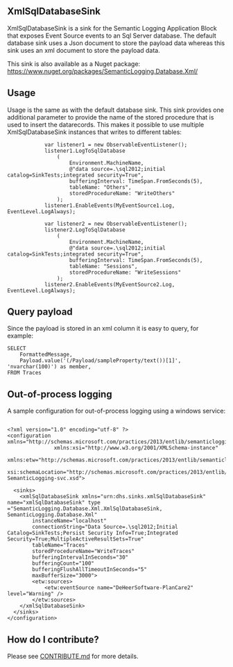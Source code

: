 ## XmlSqlDatabaseSink
XmlSqlDatabaseSink  is a sink for the Semantic Logging Application Block that exposes Event Source events to an Sql Server database.
The default database sink uses a Json document to store the payload data whereas this sink uses an xml document to store the payload data.

This sink is also available as a Nuget package: https://www.nuget.org/packages/SemanticLogging.Database.Xml/

## Usage
Usage is the same as with the default database sink. This sink provides one additional parameter to provide the name of the stored procedure
that is used to insert the datarecords. This makes it possible to use multiple XmlSqlDatabaseSink instances that writes to different tables:


```
            var listener1 = new ObservableEventListener();
            listener1.LogToSqlDatabase
                (
                    Environment.MachineName,
                    @"data source=.\sql2012;initial catalog=SinkTests;integrated security=True",
                    bufferingInterval: TimeSpan.FromSeconds(5),
                    tableName: "Others",
                    storedProcedureName: "WriteOthers"
                );
            listener1.EnableEvents(MyEventSource1.Log, EventLevel.LogAlways);

            var listener2 = new ObservableEventListener();
            listener2.LogToSqlDatabase
                (
                    Environment.MachineName,
                    @"data source=.\sql2012;initial catalog=SinkTests;integrated security=True",
                    bufferingInterval: TimeSpan.FromSeconds(5),
                    tableName: "Sessions",
                    storedProcedureName: "WriteSessions"
                );
            listener2.EnableEvents(MyEventSource2.Log, EventLevel.LogAlways);
```
## Query payload

Since the payload is stored in an xml column it is easy to query, for example:

```
SELECT
	FormattedMessage,
	Payload.value('(/Payload/sampleProperty/text())[1]', 'nvarchar(100)') as member,
FROM Traces
```

## Out-of-process logging

A sample configuration for out-of-process logging using a windows service:

```

<?xml version="1.0" encoding="utf-8" ?>
<configuration xmlns="http://schemas.microsoft.com/practices/2013/entlib/semanticlogging/etw"
               xmlns:xsi="http://www.w3.org/2001/XMLSchema-instance"
			   xmlns:etw="http://schemas.microsoft.com/practices/2013/entlib/semanticlogging/etw"
               xsi:schemaLocation="http://schemas.microsoft.com/practices/2013/entlib/semanticlogging/etw SemanticLogging-svc.xsd">
  
  <sinks>
    <xmlSqlDatabaseSink xmlns="urn:dhs.sinks.xmlSqlDatabaseSink" name="xmlSqlDatabaseSink" type ="SemanticLogging.Database.Xml.XmlSqlDatabaseSink, SemanticLogging.Database.Xml"
		instanceName="localhost"
		connectionString="Data Source=.\sql2012;Initial Catalog=SinkTests;Persist Security Info=True;Integrated Security=True;MultipleActiveResultSets=True"
		tableName="Traces"
		storedProcedureName="WriteTraces"
		bufferingIntervalInSeconds="30"
		bufferingCount="100"
		bufferingFlushAllTimeoutInSeconds="5"
		maxBufferSize="3000">
		<etw:sources>
			<etw:eventSource name="DeHeerSoftware-PlanCare2" level="Warning" />
		</etw:sources>
	</xmlSqlDatabaseSink>
  </sinks>
</configuration>

```

## How do I contribute?

Please see [CONTRIBUTE.md](/CONTRIBUTE.md) for more details.
